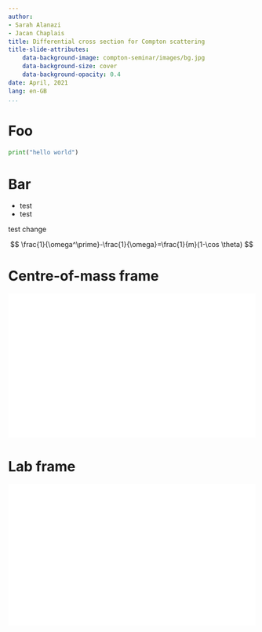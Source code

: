 ```yaml
---
author:
- Sarah Alanazi
- Jacan Chaplais
title: Differential cross section for Compton scattering
title-slide-attributes:
    data-background-image: compton-seminar/images/bg.jpg
    data-background-size: cover
    data-background-opacity: 0.4
date: April, 2021
lang: en-GB
...
```

# Foo
```python
print("hello world")
```
# Bar
* test
* test

test change

$$
\frac{1}{\omega^\prime}-\frac{1}{\omega}=\frac{1}{m}(1-\cos \theta)
$$


# Centre-of-mass frame

![Centre of mass frame diagram](compton-seminar/images/com-frame.svg)

# Lab frame

![Lab mass frame diagram](compton-seminar/images/lab-frame.svg)

<style>
.reveal {
    font-size: 25px;
}
.reveal h1.title {
    font-size: 2em;
}

.reveal h1 {
    font-size: 1.75em;
}

p.author {
    display: inline-block;
    margin: 0 0.75em;
}

.reveal section img {
    border: none;
    background: none !important;
    box-shadow: none;
}
</style>
